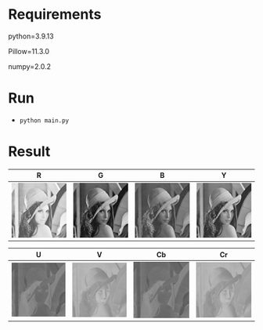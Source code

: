 # Requirements
python=3.9.13

Pillow=11.3.0 

numpy=2.0.2

# Run
*     python main.py

# Result

| R | G | B | Y |
|:---:|:---:|:---:|:---:|
| <img src="output/R_channel.png" width="200"> | <img src="output/G_channel.png" width="200"> | <img src="output/B_channel.png" width="200"> | <img src="output/Y_channel.png" width="200"> |

| U | V | Cb | Cr |
|:---:|:---:|:---:|:---:|
| <img src="output/U_channel.png" width="200"> | <img src="output/V_channel.png" width="200"> | <img src="output/Cb_channel.png" width="200"> | <img src="output/Cr_channel.png" width="200"> |